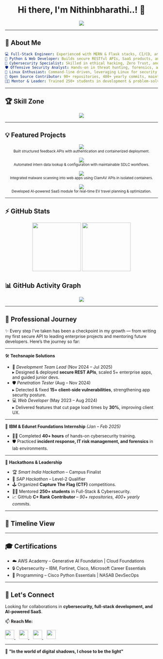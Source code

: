 <h1 align="center">Hi there, I'm Nithinbharathi..! 👋</h1>

<p align="center">
  <img src="https://readme-typing-svg.demolab.com?font=Fira+Code&weight=600&size=24&pause=1000&color=36BCF7&center=true&width=500&lines=Cybersecurity+Enthusiast;Linux+Lover;MERN+Stack+Developer;Python+Engineer;Open+Source+Contributor!" />
</p>

---

## 🚀 About Me  

```yaml
💻 Full-Stack Engineer: Experienced with MERN & Flask stacks, CI/CD, and containerization.  
🐍 Python & Web Developer: Builds secure RESTful APIs, SaaS products, and automation tools.  
🚀 Cybersecurity Specialist: Skilled in ethical hacking, Zero Trust, and AI-driven intrusion detection.  
🛡️ Offensive Security Analyst: Hands-on in threat hunting, forensics, and vulnerability assessment.  
🐧 Linux Enthusiast: Command-line driven, leveraging Linux for security, automation, and pentesting.  
🎯 Open Source Contributor: 90+ repositories, 400+ yearly commits, maintaining 5+ FOSS projects.  
👨‍🏫 Mentor & Leader: Trained 250+ students in development & problem-solving; organized CTFs & hackathons.  
````

---

## 🏆 Skill Zone

<p align="center">
  <a href="#">
    <img src="https://skillicons.dev/icons?i=linux,bash,git,github,python,flask,nodejs,express,react,vite,mysql,mongodb,sqlite,docker,tailwind" />
  </a>
</p>

---
## 💡 Featured Projects  

<p align="center">
  <a href="https://github.com/Nithinbharathi93/nithin-dpdzero-feedback-system">
    <img src="https://img.shields.io/badge/%20Manager--Employee%20Feedback%20Handler-ReactJS%20|%20Flask%20|%20SQLite%20|%20Docker-36BCF7?style=for-the-badge&logo=github" />
  </a>
  <br>
  <sub>Built structured feedback APIs with authentication and containerized deployment.</sub>
</p>

<p align="center">
  <a href="https://github.com/Nithinbharathi93/ts-intern-panel">
    <img src="https://img.shields.io/badge/%20Intern%20Lookup%20System-ReactJS%20|%20Node.js%20|%20Google%20Sheets%20API-4CAF50?style=for-the-badge&logo=google" />
  </a>
  <br>
  <sub>Automated intern data lookup & configuration with maintainable SDLC workflows.</sub>
</p>

<p align="center">
  <a href="https://github.com/Nithinbharathi93/secure-file-upload">
    <img src="https://img.shields.io/badge/%20File%20Scanner-ReactJS%20|%20Express.js%20|%20Docker%20|%20ClamAV-FF9800?style=for-the-badge&logo=docker" />
  </a>
  <br>
  <sub>Integrated malware scanning into web apps using ClamAV APIs in isolated containers.</sub>
</p>

<p align="center">
  <a href="https://github.com/Nithinbharathi93/SustainableEV">
    <img src="https://img.shields.io/badge/%20EV%20Route%20Optimiser-ReactJS%20|%20n8n%20|%20Gemini%20API-9C27B0?style=for-the-badge&logo=googlemaps" />
  </a>
  <br>
  <sub>Developed AI-powered SaaS module for real-time EV travel planning & optimization.</sub>
</p>

---

## ⚡ GitHub Stats

<p align="center">
  <img src="https://github-readme-stats.vercel.app/api?username=Nithinbharathi93&show_icons=true&theme=react" height="160"/>
  <img src="https://github-readme-streak-stats.herokuapp.com/?user=Nithinbharathi93&theme=react" height="160"/>
</p>

## 📊 GitHub Activity Graph

<p align="center">
  <img src="https://github-readme-activity-graph.vercel.app/graph?username=Nithinbharathi93&theme=react&area=true&hide_border=true"/>
</p>

---

## 🌟 Professional Journey  

✨ Every step I’ve taken has been a checkpoint in my growth — from writing my first secure API to leading enterprise projects and mentoring future developers. Here’s the journey so far:  

---

🛠️ **Techsnapie Solutions**  
- 🚀 *Development Team Lead* (Nov 2024 – Jul 2025)  
   ▸ Designed & deployed **secure REST APIs**, scaled 5+ enterprise apps, and guided junior devs.  
- 🛡️ *Penetration Tester* (Aug – Nov 2024)  
   ▸ Detected & fixed **15+ client-side vulnerabilities**, strengthening app security posture.  
- 💻 *Web Developer* (May 2023 – Aug 2024)  
   ▸ Delivered features that cut page load times by **30%**, improving client UX.  

---

🔐 **IBM & Edunet Foundations Internship** *(Jan – Feb 2025)*  
- 🧑‍💻 Completed **40+ hours** of hands-on cybersecurity training.  
- 🛡️ Practiced **incident response, IT risk management, and forensics** in lab environments.  

---

🎯 **Hackathons & Leadership**  
- 🏆 *Smart India Hackathon* – Campus Finalist  
- 🏅 *SAP Hackathon* – Level-2 Qualifier  
- 🕹️ Organized **Capture The Flag (CTF)** competitions.  
- 👨‍🏫 Mentored **250+ students** in Full-Stack & Cybersecurity.  
- 📈 GitHub **C+ Rank Contributor** – *90+ repositories, 400+ yearly commits*.  

---

## 📌 Timeline View  

---

## 🎓 Certifications

* ☁️ AWS Academy – Generative AI Foundation | Cloud Foundations
* 🔒 Cybersecurity – IBM, Fortinet, Cisco, Microsoft Career Essentials
* 🐍 Programming – Cisco Python Essentials | NASAB DevSecOps

---

## 🤝 Let's Connect

Looking for collaborations in **cybersecurity, full-stack development, and AI-powered SaaS**.

📫 **Reach Me:**

<p align="left">
  <a href="https://www.linkedin.com/in/nithinbharathi/" target="_blank">
    <img src="https://skillicons.dev/icons?i=linkedin" width="30" />
  </a>
  &nbsp;&nbsp;
  <a href="mailto:nithinbharathi9325@gmail.com">
    <img src="https://skillicons.dev/icons?i=gmail" width="30" />
  </a>
  &nbsp;&nbsp;
  <a href="https://nithinbharathi.vercel.app/" target="_blank">
    <img src="https://skillicons.dev/icons?i=html" width="30" />
  </a>
  &nbsp;&nbsp;
  <a href="https://github.com/Nithinbharathi93" target="_blank">
    <img src="https://skillicons.dev/icons?i=github" width="30" />
  </a>
</p>

---

🎯 **"In the world of digital shadows, I chose to be the light"**
